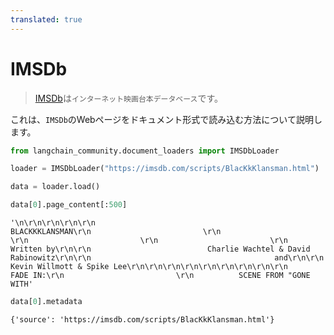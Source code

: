 ```yaml
---
translated: true
---
```


# IMSDb

>[IMSDb](https://imsdb.com/)は`インターネット映画台本データベース`です。

これは、`IMSDb`のWebページをドキュメント形式で読み込む方法について説明します。

```python
from langchain_community.document_loaders import IMSDbLoader
```

```python
loader = IMSDbLoader("https://imsdb.com/scripts/BlacKkKlansman.html")
```

```python
data = loader.load()
```

```python
data[0].page_content[:500]
```

```output
'\n\r\n\r\n\r\n\r\n                                    BLACKKKLANSMAN\r\n                         \r\n                         \r\n                         \r\n                         \r\n                                      Written by\r\n\r\n                          Charlie Wachtel & David Rabinowitz\r\n\r\n                                         and\r\n\r\n                              Kevin Willmott & Spike Lee\r\n\r\n\r\n\r\n\r\n\r\n\r\n\r\n\r\n                         FADE IN:\r\n                         \r\n          SCENE FROM "GONE WITH'
```

```python
data[0].metadata
```

```output
{'source': 'https://imsdb.com/scripts/BlacKkKlansman.html'}
```
